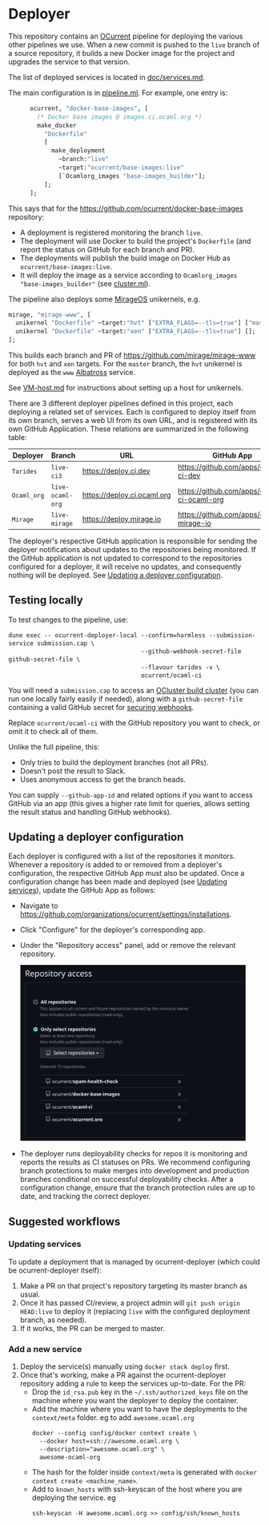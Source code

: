 # Deployer

This repository contains an [OCurrent][] pipeline for deploying the
various other pipelines we use. When a new commit is pushed to the
`live` branch of a source repository, it builds a new Docker image
for the project and upgrades the service to that version.

The list of deployed services is located in [doc/services.md][].

The main configuration is in [pipeline.ml][]. For example, one entry is:

```ocaml
      ocurrent, "docker-base-images", [
        (* Docker base images @ images.ci.ocaml.org *)
        make_docker
          "Dockerfile"
          [
            make_deployment
              ~branch:"live"
              ~target:"ocurrent/base-images:live"
              [`Ocamlorg_images "base-images_builder"];
          ];
      ];
```

This says that for the <https://github.com/ocurrent/docker-base-images> repository:

- A deployment is registered monitoring the branch `live`.
- The deployment will use Docker to build the project's `Dockerfile` (and report
  the status on GitHub for each branch and PR).
- The deployments will publish the build image on Docker Hub as
  `ocurrent/base-images:live`.
- It will deploy the image as a service according to `Ocamlorg_images
  "base-images_builder"` (see [cluster.ml](src/cluster.ml)).

The pipeline also deploys some [MirageOS][] unikernels, e.g.

```ocaml
mirage, "mirage-www", [
  unikernel "Dockerfile" ~target:"hvt" ["EXTRA_FLAGS=--tls=true"] ["master", "www"];
  unikernel "Dockerfile" ~target:"xen" ["EXTRA_FLAGS=--tls=true"] [];     (* (no deployments) *)
];
```

This builds each branch and PR of <https://github.com/mirage/mirage-www> for both `hvt` and `xen` targets.
For the `master` branch, the `hvt` unikernel is deployed as the `www` [Albatross][] service.

See [VM-host.md](./VM-host.md) for instructions about setting up a host for unikernels.

There are 3 different deployer pipelines defined in this project, each deploying
a related set of services. Each is configured to deploy itself from its own
branch, serves a web UI from its own URL, and is registered with its own GitHub
Application. These relations are summarized in the following table:

| Deployer    | Branch           | URL                           | GitHub App                                    |
|-------------|------------------|-------------------------------|-----------------------------------------------|
| `Tarides`   | `live-ci3`       | <https://deploy.ci.dev>       | <https://github.com/apps/deploy-ci-dev>       |
| `Ocaml_org` | `live-ocaml-org` | <https://deploy.ci.ocaml.org> | <https://github.com/apps/deploy-ci-ocaml-org> |
| `Mirage`    | `live-mirage`    | <https://deploy.mirage.io>    | <https://github.com/apps/deploy-mirage-io>    |

The deployer's respective GitHub application is responsible for sending the
deployer notifications about updates to the repositories being monitored. If the
GitHub application is not updated to correspond to the repositories configured
for a deployer, it will receive no updates, and consequently nothing will be
deployed. See [Updating a deployer configuration](#updating-a-deployer-configuration).

## Testing locally

To test changes to the pipeline, use:

```
dune exec -- ocurrent-deployer-local --confirm=harmless --submission-service submission.cap \
                                     --github-webhook-secret-file github-secret-file \
                                     --flavour tarides -v \
                                     ocurrent/ocaml-ci
```

You will need a `submission.cap` to access an [OCluster build cluster](https://github.com/ocurrent/ocluster)
(you can run one locally fairly easily if needed), along with a `github-secret-file` containing a valid GitHub
secret for [securing webhooks](https://docs.github.com/en/developers/webhooks-and-events/webhooks/securing-your-webhooks).

Replace `ocurrent/ocaml-ci` with the GitHub repository you want to check, or omit it to check all of them.

Unlike the full pipeline, this:

- Only tries to build the deployment branches (not all PRs).
- Doesn't post the result to Slack.
- Uses anonymous access to get the branch heads.

You can supply `--github-app-id` and related options if you want to access GitHub via an app
(this gives a higher rate limit for queries, allows setting the result status and handling GitHub webhooks).

## Updating a deployer configuration

Each deployer is configured with a list of the repositories it monitors.
Whenever a repository is added to or removed from a deployer's configuration,
the respective GitHub App must also be updated. Once a configuration change has
been made and deployed (see [Updating services](#updating-services)), update the
GitHub App as follows:

- Navigate to
  <https://github.com/organizations/ocurrent/settings/installations>.
- Click "Configure" for the deployer's corresponding app.
- Under the "Repository access" panel, add or remove the relevant repository.

   <img alt="A picture of the GitHub Apps Repository access panel"
        src="./github-app-config.png" width="450">

- The deployer runs deployability checks for repos it is monitoring and reports
  the results as CI statuses on PRs. We recommend configuring branch protections
  to make merges into development and production branches conditional on
  successful deployability checks. After a configuration change, ensure that the
  branch protection rules are up to date, and tracking the correct deployer.

## Suggested workflows

### Updating services

To update a deployment that is managed by ocurrent-deployer (which could be ocurrent-deployer itself):

1. Make a PR on that project's repository targeting its master branch as usual.
2. Once it has passed CI/review, a project admin will `git push origin
   HEAD:live` to deploy it (replacing `live` with the configured deployment
   branch, as needed).
3. If it works, the PR can be merged to master.

### Add a new service

1. Deploy the service(s) manually using `docker stack deploy` first.
2. Once that's working, make a PR against the ocurrent-deployer repository adding a rule to keep the services up-to-date.
   For the PR:
	- Drop the `id_rsa.pub` key in the `~/.ssh/authorized_keys` file on the machine where you want the deployer to deploy the container.
	- Add the machine where you want to have the deployments to the `context/meta` folder. eg to add `awesome.ocaml.org`
      ```
      docker --config config/docker context create \
        --docker host=ssh://awesome.ocaml.org \
        --description="awesome.ocaml.org" \
        awesome-ocaml-org
      ```
	- The hash for the folder inside `context/meta` is generated with `docker context create <machine_name>`.
	- Add to `known_hosts` with ssh-keyscan of the host where you are deploying the service. eg
      ```
      ssh-keyscan -H awesome.ocaml.org >> config/ssh/known_hosts
      ```

[OCurrent]: https://github.com/ocurrent/ocurrent
[MirageOS]: https://mirage.io/
[Albatross]: https://github.com/hannesm/albatross
[pipeline.ml]: ./src/pipeline.ml
[doc/services.md]: ./doc/services.md

